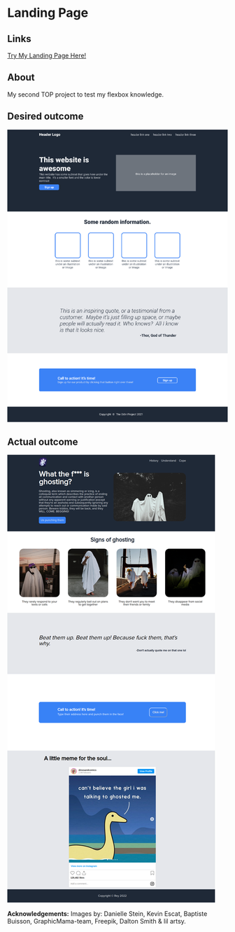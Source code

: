 # Landing Page

## Links
[Try My Landing Page Here!](https://sleepintheforst.github.io/odin-flexbox/)

## About
My second TOP project to test my flexbox knowledge.

## Desired outcome
![](./images/starting.png)

## Actual outcome
![](./images/final.png)


**Acknowledgements:** Images by: Danielle Stein, Kevin Escat, Baptiste Buisson, GraphicMama-team, Freepik, Dalton Smith & lil artsy.